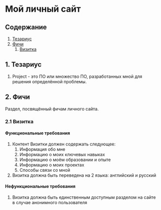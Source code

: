 # Мой личный сайт

## Содержание
1. [Тезариус](#1-тезариус) 
2. [Фичи](#2-фичи)
   1. [Визитка](#21-визитка)

## 1. Тезариус
1. Project - это ПО или множество ПО, разработанных мной для решения определённой проблемы. 

## 2. Фичи
Раздел, посвящённый фичам личного сайта.

### 2.1 Визитка

#### Функциональные требования
1. Контент Визитки должен содержать следующее:
   1. Информация обо мне
   2. Информацию о моих ключевых навыках
   3. Информацию о моём образовании и опыте
   4. Информацию о моих проектах
   5. Способы связи со мной
2. Визитка должна быть переведена на 2 языка: английский и русский 

#### Нефункциональные требования
1. Визитка должна быть единственным доступным разделом на сайте в случае анонимного пользователя


